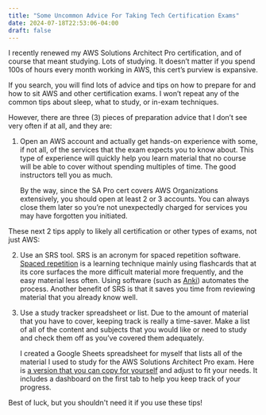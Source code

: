 ```yaml
---
title: "Some Uncommon Advice For Taking Tech Certification Exams"
date: 2024-07-18T22:53:06-04:00
draft: false
---
```


I recently renewed my AWS Solutions Architect Pro certification, and of course that meant studying. Lots of studying. It doesn’t matter if you spend 100s of hours every month working in AWS, this cert’s purview is expansive.

If you search, you will find lots of advice and tips on how to prepare for and how to sit AWS and other certification exams. I won’t repeat any of the common tips about sleep, what to study, or in-exam techniques.

However, there are three (3) pieces of preparation advice that I don’t see very often if at all, and they are:

1. Open an AWS account and actually get hands-on experience with some, if not all, of the services that the exam expects you to know about. This type of experience will quickly help you learn material that no course will be able to cover without spending multiples of time. The good instructors tell you as much.

    By the way, since the SA Pro cert covers AWS Organizations extensively, you should open at least 2 or 3 accounts. You can always close them later so you’re not unexpectedly charged for services you may have forgotten you initiated.

These next 2 tips apply to likely all certification or other types of exams, not just AWS:

2. Use an SRS tool. SRS is an acronym for spaced repetition software. [Spaced repetition](https://en.wikipedia.org/wiki/Spaced_repetition) is a learning technique mainly using flashcards that at its core surfaces the more difficult material more frequently, and the easy material less often. Using software (such as [Anki](https://apps.ankiweb.net/)) automates the process. Another benefit of SRS is that it saves you time from reviewing material that you already know well.

3. Use a study tracker spreadsheet or list. Due to the amount of material that you have to cover, keeping track is really a time-saver. Make a list of all of the content and subjects that you would like or need to study and check them off as you’ve covered them adequately. 

   I created a Google Sheets spreadsheet for myself that lists all of the material I used to study for the AWS Solutions Architect Pro exam. Here is [a version that you can copy for yourself](https://docs.google.com/spreadsheets/d/1JV4X1EPPSvC9ZteZvW8TVnGIKsNJeUA1tJN_m5TQV8Y/edit?usp=sharing) and adjust to fit your needs. It includes a dashboard on the first tab to help you keep track of your progress.

Best of luck, but you shouldn't need it if you use these tips!
